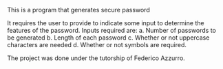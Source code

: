 This is a program that generates secure password

It requires the user to provide to indicate some input to determine the features of the password.
Inputs required are:
a. Number of passwords to be generated
b. Length of each password
c. Whether or not uppercase characters are needed
d. Whether or not symbols are required.

The project was done under the tutorship of Federico Azzurro.
